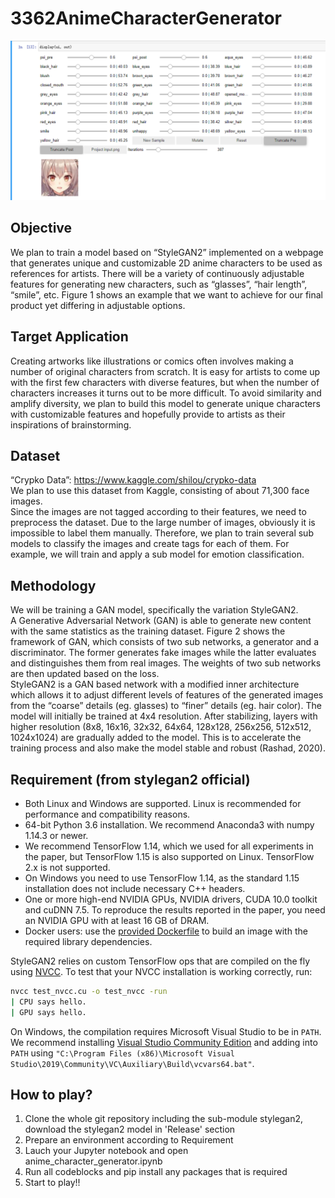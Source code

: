 # 3362AnimeCharacterGenerator

![Preview](https://github.com/y1huac00/3362AnimeCharacterGenerator/blob/main/image.png)

## Objective
We plan to train a model based on “StyleGAN2” implemented on a webpage that generates unique and customizable 2D anime characters to be used as references for artists. There will be a variety of continuously adjustable features for generating new characters, such as “glasses”, “hair length”, “smile”, etc. Figure 1 shows an example that we want to achieve for our final product yet differing in adjustable options.

## Target Application
Creating artworks like illustrations or comics often involves making a number of original characters from scratch. It is easy for artists to come up with the first few characters with diverse features, but when the number of characters increases it turns out to be more difficult. To avoid similarity and amplify diversity, we plan to build this model to generate unique characters with customizable features and hopefully provide to artists as their inspirations of brainstorming.

## Dataset
“Crypko Data”: https://www.kaggle.com/shilou/crypko-data  
We plan to use this dataset from Kaggle, consisting of about 71,300 face images.   
Since the images are not tagged according to their features, we need to preprocess the dataset. Due to the large number of images, obviously it is impossible to label them manually. Therefore, we plan to train several sub models to classify the images and create tags for each of them. For example, we will train and apply a sub model for emotion classification.

## Methodology
We will be training a GAN model, specifically the variation StyleGAN2.  
A Generative Adversarial Network (GAN) is able to generate new content with the same statistics as the training dataset. Figure 2 shows the framework of GAN, which consists of two sub networks, a generator and a discriminator. The former generates fake images while the latter evaluates and distinguishes them from real images. The weights of two sub networks are then updated based on the loss.  
StyleGAN2 is a GAN based network with a modified inner architecture which allows it to adjust different levels of features of the generated images from the “coarse” details (eg. glasses) to “finer” details (eg. hair color). The model will initially be trained at 4x4 resolution. After stabilizing, layers with higher resolution (8x8, 16x16, 32x32, 64x64, 128x128, 256x256, 512x512, 1024x1024) are gradually added to the model. This is to accelerate the training process and also make the model stable and robust (Rashad, 2020).

## Requirement (from stylegan2 official)
* Both Linux and Windows are supported. Linux is recommended for performance and compatibility reasons.
* 64-bit Python 3.6 installation. We recommend Anaconda3 with numpy 1.14.3 or newer.
* We recommend TensorFlow 1.14, which we used for all experiments in the paper, but TensorFlow 1.15 is also supported on Linux. TensorFlow 2.x is not supported.
* On Windows you need to use TensorFlow 1.14, as the standard 1.15 installation does not include necessary C++ headers.
* One or more high-end NVIDIA GPUs, NVIDIA drivers, CUDA 10.0 toolkit and cuDNN 7.5. To reproduce the results reported in the paper, you need an NVIDIA GPU with at least 16 GB of DRAM.
* Docker users: use the [provided Dockerfile](./Dockerfile) to build an image with the required library dependencies.

StyleGAN2 relies on custom TensorFlow ops that are compiled on the fly using [NVCC](https://docs.nvidia.com/cuda/cuda-compiler-driver-nvcc/index.html). To test that your NVCC installation is working correctly, run:

```.bash
nvcc test_nvcc.cu -o test_nvcc -run
| CPU says hello.
| GPU says hello.
```

On Windows, the compilation requires Microsoft Visual Studio to be in `PATH`. We recommend installing [Visual Studio Community Edition](https://visualstudio.microsoft.com/vs/) and adding into `PATH` using `"C:\Program Files (x86)\Microsoft Visual Studio\2019\Community\VC\Auxiliary\Build\vcvars64.bat"`.


## How to play?
1. Clone the whole git repository including the sub-module stylegan2, download the stylegan2 model in 'Release' section
2. Prepare an environment according to Requirement
3. Lauch your Jupyter notebook and open anime_character_generator.ipynb
4. Run all codeblocks and pip install any packages that is required
5. Start to play!!
